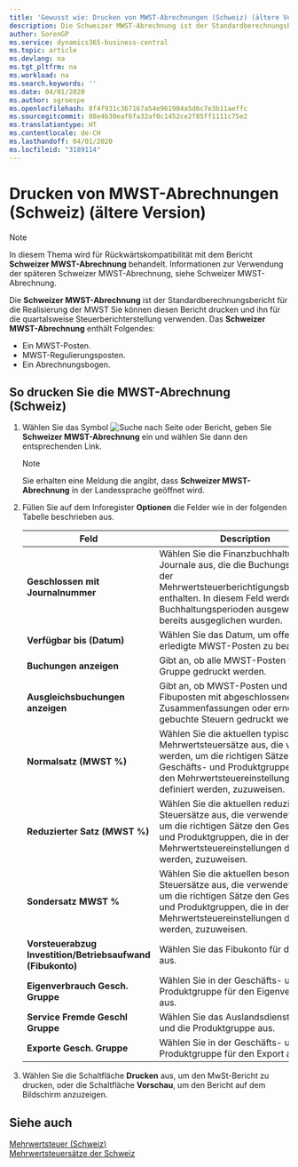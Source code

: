 ```yaml
---
title: 'Gewusst wie: Drucken von MWST-Abrechnungen (Schweiz) (ältere Version)'
description: Die Schweizer MWST-Abrechnung ist der Standardberechnungsbericht für die Realisierung der MWST Sie können diesen Bericht drucken und ihn für die quartalsweise Steuerberichterstellung verwenden.
author: SorenGP
ms.service: dynamics365-business-central
ms.topic: article
ms.devlang: na
ms.tgt_pltfrm: na
ms.workload: na
ms.search.keywords: ''
ms.date: 04/01/2020
ms.author: sgroespe
ms.openlocfilehash: 8f4f931c367167a54e961904a5d6c7e3b11aeffc
ms.sourcegitcommit: 88e4b30eaf6fa32af0c1452ce2f85ff1111c75e2
ms.translationtype: HT
ms.contentlocale: de-CH
ms.lasthandoff: 04/01/2020
ms.locfileid: "3189114"
---
```

# <a name="print-swiss-vat-statements-older-version"></a>Drucken von MWST-Abrechnungen (Schweiz) (ältere Version)

> [!NOTE]  
>  In diesem Thema wird für Rückwärtskompatibilität mit dem Bericht **Schweizer MWST-Abrechnung** behandelt. Informationen zur Verwendung der späteren Schweizer MWST-Abrechnung, siehe Schweizer MWST-Abrechnung.  

Die **Schweizer MWST-Abrechnung** ist der Standardberechnungsbericht für die Realisierung der MWST Sie können diesen Bericht drucken und ihn für die quartalsweise Steuerberichterstellung verwenden. Das **Schweizer MWST-Abrechnung** enthält Folgendes:  

- Ein MWST-Posten.  
- MWST-Regulierungsposten.  
- Ein Abrechnungsbogen.  

## <a name="to-print-the-swiss-vat-statement"></a>So drucken Sie die MWST-Abrechnung (Schweiz)  

1.  Wählen Sie das Symbol ![Suche nach Seite oder Bericht](../../media/ui-search/search_small.png "Suche nach Seiten- oder Berichtssymbolen"), geben Sie **Schweizer MWST-Abrechnung** ein und wählen Sie dann den entsprechenden Link.  

    > [!NOTE]  
    >  Sie erhalten eine Meldung die angibt, dass **Schweizer MWST-Abrechnung** in der Landessprache geöffnet wird.  

2.  Füllen Sie auf dem Inforegister **Optionen** die Felder wie in der folgenden Tabelle beschrieben aus.  

    |Feld|Description|  
    |---------------------------------|---------------------------------------|  
    |**Geschlossen mit Journalnummer**|Wählen Sie die Finanzbuchhaltungserf.-Journale aus, die die Buchungsquelle der Mehrwertsteuerberichtigungsbuchungen enthalten. In diesem Feld werden die Buchhaltungsperioden ausgewertet, die bereits ausgeglichen wurden.|  
    |**Verfügbar bis (Datum)**|Wählen Sie das Datum, um offene oder erledigte MWST-Posten zu bearbeiten.|  
    |**Buchungen anzeigen**|Gibt an, ob alle MWST-Posten für jede Gruppe gedruckt werden.|  
    |**Ausgleichsbuchungen anzeigen**|Gibt an, ob MWST-Posten und Fibuposten mit abgeschlossenen Zusammenfassungen oder erneut gebuchte Steuern gedruckt werden.|  
    |**Normalsatz (MWST %)**|Wählen Sie die aktuellen typischen Mehrwertsteuersätze aus, die verwendet werden, um die richtigen Sätze den Geschäfts- und Produktgruppen, die in den Mehrwertsteuereinstellungen definiert werden, zuzuweisen.|  
    |**Reduzierter Satz (MWST %)**|Wählen Sie die aktuellen reduzierten Steuersätze aus, die verwendet werden, um die richtigen Sätze den Geschäfts- und Produktgruppen, die in den Mehrwertsteuereinstellungen definiert werden, zuzuweisen.|  
    |**Sondersatz MWST %**|Wählen Sie die aktuellen besonderen Steuersätze aus, die verwendet werden, um die richtigen Sätze den Geschäfts- und Produktgruppen, die in den Mehrwertsteuereinstellungen definiert werden, zuzuweisen.|  
    |**Vorsteuerabzug Investition/Betriebsaufwand (Fibukonto)**|Wählen Sie das Fibukonto für die MWST aus.|  
    |**Eigenverbrauch Gesch. Gruppe**|Wählen Sie in der Geschäfts- und Produktgruppe für den Eigenverbrauch aus.|  
    |**Service Fremde Geschl Gruppe**|Wählen Sie das Auslandsdienstgeschäft und die Produktgruppe aus.|  
    |**Exporte Gesch. Gruppe**|Wählen Sie in der Geschäfts- und Produktgruppe für den Export aus.|  

3.  Wählen Sie die Schaltfläche **Drucken** aus, um den MwSt-Bericht zu drucken, oder die Schaltfläche **Vorschau**, um den Bericht auf dem Bildschirm anzuzeigen.  

## <a name="see-also"></a>Siehe auch  
 [Mehrwertsteuer (Schweiz)](swiss-value-added-tax.md)   
 [Mehrwertsteuersätze der Schweiz](vat-rates-for-switzerland.md)
